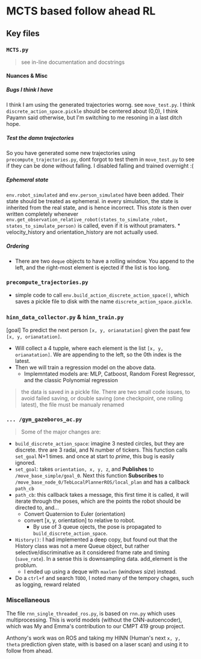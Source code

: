 # MCTS based follow ahead RL

## Key files

### `MCTS.py`

> see in-line documentation and docstrings

#### Nuances & Misc

##### Bugs I think I have

I think I am using the generated trajectories worng. see `move_test.py`. I think `discrete_action_space.pickle` should be centered about (0,0), I think Payamn said otherwise, but I'm switching to me resoning in a last ditch hope.

##### Test the damn trajectories

So you have generated some new trajectories using `precompute_trajectories.py`, dont forgot to test them in `move_test.py` to see if they can be done without falling. I disabled falling and trained overnight :(  

##### Ephemeral state

`env.robot_simulated` and `env.person_simulated` have been added. Their state should be treated as ephemeral. in every simulation, the state is inherited from the real state, and is hence incorrect. This _state_ is then over written completely whenever `env.get_observation_relative_robot(states_to_simulate_robot, states_to_simulate_person)` is called, even if it is without pramaters.
    * velocity_history and orientation_history are not actually used.

##### Ordering

* There are two `deque` objects to have a rolling window. You append to the left, and the right-most element is ejected if the list is too long.  

### `precompute_trajectories.py`

* simple code to call `env.build_action_discrete_action_space()`, which saves a pickle file to disk with the name `discrete_action_space.pickle`.

### `hinn_data_collector.py` & `hinn_train.py`

[goal] To predict the next person `[x, y, orianatation]` given the past few `[x, y, orianatation]`.

* Will collect a 4 tupple, where each element is the list `[x, y, orianatation]`. We are appending to the left, so the 0th index is the latest.
* Then we will train a regression model on the above data.
  * Implemntated models are: MLP, Catboost, Random Forest Regressor, and the classic Polynomial regression

> the data is saved in a pickle file. There are two small code issues, to avoid failed saving, or double saving (one checkpoint, one rolling latest), the file must be manualy renamed

### `... /gym_gazeboros_ac.py`

> Some of the major changes are:

* `build_discrete_action_space`: imagine 3 nested circles, but they are discrete. thre are 3 radai, and N number of tickers. This function calls `set_goal` N+1 times. and once at start to _prime_, this bug is easily ignored.
* `set_goal`: takes `orientation, x, y, z`, and **Publishes** to `/move_base_simple/goal_0`. Next this function **Subscribes** to `/move_base_node_0/TebLocalPlannerROS/local_plan` and has a callback `path_cb`
* `path_cb`: this callback takes a message, this first time it is called, it will iterate through the poses, which are the points the robot should be directed to, and...
  * Convert Quaternion to Euler (orientation)
  * convert [x, y, orientation] to relative to robot.
    * By use of 3 queue ojects, the pose is propagated to `build_discrete_action_space`.
* `History()`: I had implemented a deep copy, but found out that the History class was not a mere Queue object, but rather selective/discriminative as it considered frame rate and timing (`save_rate`). In a sense this is downsampling data. add_element is the problum.
  * I ended up using a deque with `maxlen` (_windows size_) instead.
* Do a `ctrl+f` and search `TODO`, I noted many of the tempory chages, such as logging, reward related

### Miscellaneous

The file `rnn_single_threaded_ros.py`, is based on `rnn.py` which uses multiprocessing. This is world models (without the CNN-autoencoder), which was My and Emma's contribution to our CMPT 419 group project.

Anthony's work was on ROS and taking my HINN (Human's next `x, y, theta` prediction given state, with is based on a laser scan) and using it to follow from ahead.
